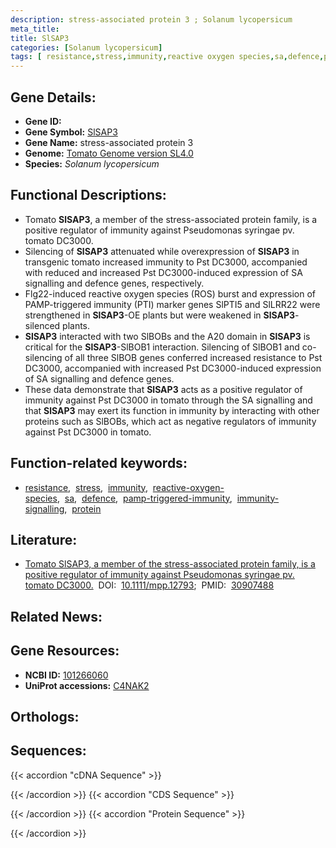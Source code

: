 ```yaml
---
description: stress-associated protein 3 ; Solanum lycopersicum
meta_title:
title: SlSAP3
categories: [Solanum lycopersicum]
tags: [ resistance,stress,immunity,reactive oxygen species,sa,defence,pamp-triggered immunity,immunity signalling,protein ]
---
```


## Gene Details:
- **Gene ID:** []()
- **Gene Symbol:** <u>SlSAP3</u>
- **Gene Name:** stress-associated protein 3
- **Genome:** [Tomato Genome version SL4.0](https://solgenomics.net/organism/solanum_lycopersicum/genome)
- **Species:** *Solanum lycopersicum*

## Functional Descriptions:
   - Tomato **SlSAP3**, a member of the stress-associated protein family, is a positive regulator of immunity against Pseudomonas syringae pv. tomato DC3000.
   - Silencing of **SlSAP3** attenuated while overexpression of **SlSAP3** in transgenic tomato increased immunity to Pst DC3000, accompanied with reduced and increased Pst DC3000-induced expression of SA signalling and defence genes, respectively.
   - Flg22-induced reactive oxygen species (ROS) burst and expression of PAMP-triggered immunity (PTI) marker genes SlPTI5 and SlLRR22 were strengthened in **SlSAP3**-OE plants but were weakened in **SlSAP3**-silenced plants.
   - **SlSAP3** interacted with two SlBOBs and the A20 domain in **SlSAP3** is critical for the **SlSAP3**-SlBOB1 interaction. Silencing of SlBOB1 and co-silencing of all three SlBOB genes conferred increased resistance to Pst DC3000, accompanied with increased Pst DC3000-induced expression of SA signalling and defence genes.
   - These data demonstrate that **SlSAP3** acts as a positive regulator of immunity against Pst DC3000 in tomato through the SA signalling and that **SlSAP3** may exert its function in immunity by interacting with other proteins such as SlBOBs, which act as negative regulators of immunity against Pst DC3000 in tomato.

## Function-related keywords:
   - [resistance](/tags/resistance/),&nbsp;&nbsp;[stress](/tags/stress/),&nbsp;&nbsp;[immunity](/tags/immunity/),&nbsp;&nbsp;[reactive-oxygen-species](/tags/reactive-oxygen-species/),&nbsp;&nbsp;[sa](/tags/sa/),&nbsp;&nbsp;[defence](/tags/defence/),&nbsp;&nbsp;[pamp-triggered-immunity](/tags/pamp-triggered-immunity/),&nbsp;&nbsp;[immunity-signalling](/tags/immunity-signalling/),&nbsp;&nbsp;[protein](/tags/protein/)

## Literature:
   - [Tomato SlSAP3, a member of the stress-associated protein family, is a positive regulator of immunity against Pseudomonas syringae pv. tomato DC3000.](https://doi.org/10.1111/mpp.12793)&nbsp;&nbsp;DOI:&nbsp;&nbsp;[10.1111/mpp.12793](https://doi.org/10.1111/mpp.12793);&nbsp;&nbsp;PMID:&nbsp;&nbsp;[30907488](https://pubmed.ncbi.nlm.nih.gov/30907488/)

## Related News:

## Gene Resources:
- **NCBI ID:**  [101266060](https://www.ncbi.nlm.nih.gov/gene/?term=101266060)
- **UniProt accessions:**  [C4NAK2](https://www.uniprot.org/uniprotkb/C4NAK2/entry)

## Orthologs:

## Sequences:
{{< accordion "cDNA Sequence" >}}

{{< /accordion >}}
{{< accordion "CDS Sequence" >}}

{{< /accordion >}}
{{< accordion "Protein Sequence" >}}

{{< /accordion >}}
